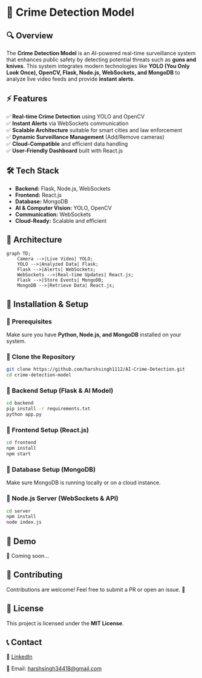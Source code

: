 # 🚀 Crime Detection Model

## 🔍 Overview
The **Crime Detection Model** is an AI-powered real-time surveillance system that enhances public safety by detecting potential threats such as **guns and knives**. This system integrates modern technologies like **YOLO (You Only Look Once), OpenCV, Flask, Node.js, WebSockets, and MongoDB** to analyze live video feeds and provide **instant alerts**.

## ⚡ Features
✅ **Real-time Crime Detection** using YOLO and OpenCV  
✅ **Instant Alerts** via WebSockets communication  
✅ **Scalable Architecture** suitable for smart cities and law enforcement  
✅ **Dynamic Surveillance Management** (Add/Remove cameras)  
✅ **Cloud-Compatible** and efficient data handling  
✅ **User-Friendly Dashboard** built with React.js  

## 🛠️ Tech Stack
- **Backend:** Flask, Node.js, WebSockets
- **Frontend:** React.js
- **Database:** MongoDB
- **AI & Computer Vision:** YOLO, OpenCV
- **Communication:** WebSockets
- **Cloud-Ready:** Scalable and efficient

## 📌 Architecture
```mermaid
graph TD;
    Camera -->|Live Video| YOLO;
    YOLO -->|Analyzed Data| Flask;
    Flask -->|Alerts| WebSockets;
    WebSockets -->|Real-time Updates| React.js;
    Flask -->|Store Events| MongoDB;
    MongoDB -->|Retrieve Data| React.js;
```

## 🚀 Installation & Setup
### 🔹 Prerequisites
Make sure you have **Python, Node.js, and MongoDB** installed on your system.

### 🔹 Clone the Repository
```sh
git clone https://github.com/harshsingh1112/AI-Crime-Detection.git
cd crime-detection-model
```

### 🔹 Backend Setup (Flask & AI Model)
```sh
cd backend
pip install -r requirements.txt
python app.py
```

### 🔹 Frontend Setup (React.js)
```sh
cd frontend
npm install
npm start
```

### 🔹 Database Setup (MongoDB)
Make sure MongoDB is running locally or on a cloud instance.

### 🔹 Node.js Server (WebSockets & API)
```sh
cd server
npm install
node index.js
```

## 📸 Demo
🚀 Coming soon...

## 🤝 Contributing
Contributions are welcome! Feel free to submit a PR or open an issue. 🙌

## 📜 License
This project is licensed under the **MIT License**.

## 📞 Contact
🔗 [LinkedIn](https://www.linkedin.com/in/harshsingh11)

📧 Email: harshsingh34418@gmail.com 
